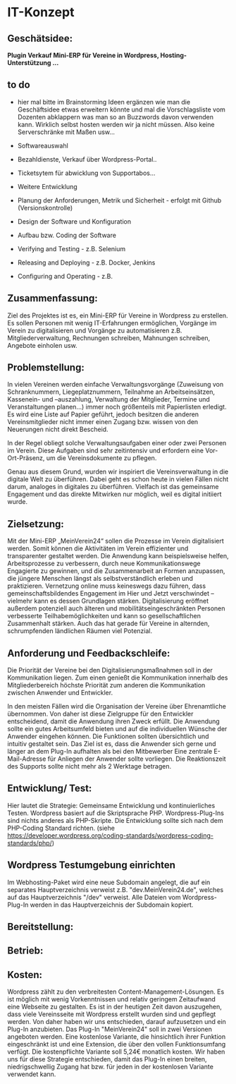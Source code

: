 # IT-Konzept
## Geschätsidee:
**Plugin Verkauf Mini-ERP für Vereine in Wordpress, Hosting-Unterstützung ...**
## to do
* hier mal bitte im Brainstorming Ideen ergänzen wie man die Geschäftsidee etwas erweitern könnte und mal die Vorschlagsliste
vom Dozenten abklappern was man so an Buzzwords davon verwenden kann. Wirklich selbst hosten werden wir ja nicht müssen. Also keine Serverschränke mit Maßen usw...
* Softwareauswahl
* Bezahldienste, Verkauf über Wordpress-Portal..
* Ticketsytem für abwicklung von Supportabos...
* Weitere Entwicklung

* Planung der Anforderungen, Metrik und Sicherheit - erfolgt mit Github (Versionskontrolle)
* Design der Software und Konfiguration
* Aufbau bzw. Coding der Software
* Verifying and Testing - z.B. Selenium
* Releasing and Deploying - z.B. Docker, Jenkins
* Configuring and Operating - z.B.

## Zusammenfassung:
Ziel des Projektes ist es, ein Mini-ERP für Vereine in Wordpress zu erstellen. Es sollen Personen mit wenig IT-Erfahrungen ermöglichen, Vorgänge im Verein zu digitalisieren und Vorgänge zu automatisieren z.B. Mitgliederverwaltung, Rechnungen schreiben, Mahnungen schreiben, Angebote einholen usw.

## Problemstellung:
In vielen Vereinen werden einfache Verwaltungsvorgänge (Zuweisung von Schranknummern, Liegeplatznummern, Teilnahme an Arbeitseinsätzen, Kassenein- und –auszahlung, Verwaltung der Mitglieder, Termine und Veranstaltungen planen…) immer noch größenteils mit Papierlisten erledigt. Es wird eine Liste auf Papier geführt, jedoch besitzen die anderen Vereinsmitglieder nicht immer einen Zugang bzw. wissen von den Neuerungen nicht direkt Bescheid.  

In der Regel obliegt solche Verwaltungsaufgaben einer oder zwei Personen im Verein. Diese Aufgaben sind sehr zeitintensiv und erfordern eine Vor-Ort-Präsenz, um die Vereinsdokumente zu pflegen.

Genau aus diesem Grund, wurden wir inspiriert die Vereinsverwaltung in die digitale Welt zu überführen. Dabei geht es schon heute in vielen Fällen nicht darum, analoges in digitales zu überführen. Vielfach ist das gemeinsame Engagement und das direkte Mitwirken nur möglich, weil es digital initiiert wurde.

## Zielsetzung:
Mit der Mini-ERP „MeinVerein24“ sollen die Prozesse im Verein digitalisiert werden. Somit können die Aktivitäten im Verein effizienter und transparenter gestaltet werden. Die Anwendung kann beispielsweise helfen, Arbeitsprozesse zu verbessern, durch neue Kommunikationswege Engagierte zu gewinnen, und die Zusammenarbeit an Formen anzupassen, die jüngere Menschen längst als selbstverständlich erleben und praktizieren. Vernetzung online muss keineswegs dazu führen, dass gemeinschaftsbildendes Engagement im Hier und Jetzt verschwindet – vielmehr kann es dessen Grundlagen stärken. Digitalisierung eröffnet außerdem potenziell auch älteren und mobilitätseingeschränkten Personen verbesserte Teilhabemöglichkeiten und kann so gesellschaftlichen Zusammenhalt stärken. Auch das hat gerade für Vereine in alternden, schrumpfenden ländlichen Räumen viel Potenzial.

## Anforderung und Feedbackschleife:
Die Priorität der Vereine bei den Digitalisierungsmaßnahmen soll in der Kommunikation liegen. Zum einen genießt die Kommunikation innerhalb des Mitgliederbereich höchste Priorität zum anderen die Kommunikation zwischen Anwender und Entwickler.

In den meisten Fällen wird die Organisation der Vereine über Ehrenamtliche übernommen. Von daher ist diese Zielgruppe für den Entwickler entscheidend, damit die Anwendung ihren Zweck erfüllt. Die Anwendung sollte ein gutes Arbeitsumfeld bieten und auf die individuellen Wünsche der Anwender eingehen können. Die Funktionen sollten übersichtlich und intuitiv gestaltet sein. Das Ziel ist es, dass die Anwender sich gerne und länger an dem Plug-In aufhalten als bei den Mitbewerber
Eine zentrale E-Mail-Adresse für Anliegen der Anwender sollte vorliegen. Die Reaktionszeit des Supports sollte nicht mehr als 2 Werktage betragen.

## Entwicklung/ Test:
Hier lautet die Strategie: Gemeinsame Entwicklung und kontinuierliches Testen.
Wordpress basiert auf die Skriptsprache PHP. Wordpress-Plug-Ins sind nichts anderes als PHP-Skripte. Die Entwicklung sollte sich nach dem PHP-Coding Standard richten. (siehe https://developer.wordpress.org/coding-standards/wordpress-coding-standards/php/)

## Wordpress Testumgebung einrichten
Im Webhosting-Paket wird eine neue Subdomain angelegt, die auf ein separates Hauptverzeichnis verweist z.B. "dev.MeinVerein24.de", welches auf das Hauptverzeichnis "/dev" verweist. Alle Dateien vom Wordpress-Plug-In werden in das Hauptverzeichnis der Subdomain kopiert.

## Bereitstellung:

## Betrieb:

## Kosten:
Wordpress zählt zu den verbreitesten Content-Management-Lösungen. Es ist möglich mit wenig Vorkenntnissen und relativ geringem Zeitaufwand eine Webseite zu gestalten. Es ist in der heutigen Zeit davon auszugehen, dass viele Vereinsseite mit Wordpress erstellt wurden sind und gepflegt werden. Von daher haben wir uns entschieden, darauf aufzusetzen und ein Plug-In anzubieten. Das Plug-In "MeinVerein24" soll in zwei Versionen angeboten werden. Eine kostenlose Variante, die hinsichtlich ihrer Funktion eingeschränkt ist und eine Extension, die über den vollen Funktionsumfang verfügt. Die kostenpflichte Variante soll 5,24€ monatlich kosten. Wir haben uns für diese Strategie entschieden, damit das Plug-In einen breiten, niedrigschwellig Zugang hat bzw. für jeden in der kostenlosen Variante verwendet kann.
